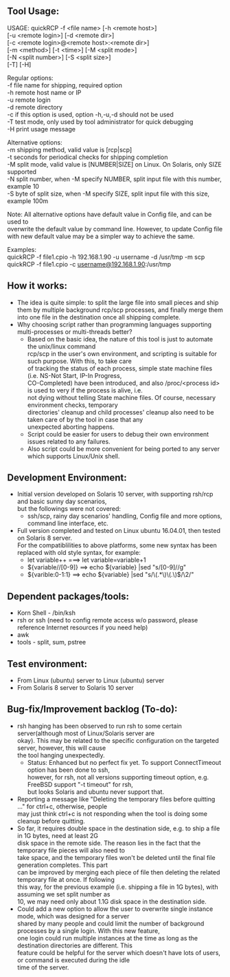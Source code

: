 Tool Usage:  
------------  
USAGE:  quickRCP -f \<file name\> [-h \<remote host\>]  
		[-u \<remote login\>] [-d \<remote dir\>]  
		[-c \<remote login\>@\<remote host\>:\<remote dir\>]  
		[-m \<method\>] [-t \<time\>] [-M \<split mode\>]  
		[-N \<split number\>] [-S \<split size\>]  
		[-T] [-H]  
  
Regular options:  
	-f 	file name for shipping, required option  
	-h	remote host name or IP  
	-u	remote login  
	-d	remote directory  
	-c	if this option is used, option -h,-u,-d should not be used  
	-T	test mode, only used by tool administrator for quick debugging   
	-H	print usage message  
  
Alternative options:  
	-m	shipping method, valid value is [rcp|scp]  
	-t	seconds for periodical checks for shipping completion  
	-M	split mode, valid value is [NUMBER|SIZE] on Linux. On Solaris, only SIZE supported  
	-N	split number, when -M specify NUMBER, split input file with this number, example 10  
	-S	byte of split size, when -M specify SIZE, split input file with this size, example 100m   
  
Note: 	All alternative options have default value in Config file, and can be used to   
	overwrite the default value by command line. However, to update Config file   
	with new default value may be a simpler way to achieve the same.  
  
Examples:  
	 quickRCP -f file1.cpio -h 192.168.1.90 -u username -d /usr/tmp -m scp  
	 quickRCP -f file1.cpio -c username@192.168.1.90:/usr/tmp  
    
How it works:  
----------------------  
- The idea is quite simple: to split the large file into small pieces and ship them by multiple background 
rcp/scp processes, and finally merge them into one file in the destination once all shipping complete.  
- Why choosing script rather than programming languages supporting multi-processes or multi-threads better?  
	- Based on the basic idea, the nature of this tool is just to automate the unix/linux command  
rcp/scp in the user's own environment, and scripting is suitable for such purpose. With this, to take care        
of tracking the status of each process, simple state machine files (i.e. NS-Not Start, IP-In Progress,   
CO-Completed) have been introduced, and also /proc/\<process id\> is used to very if the process is alive, i.e.    
not dying without telling State machine files. Of course, necessary environment checks, temporary   
directories' cleanup and child processes' cleanup also need to be taken care of by the tool in case that any   
unexpected aborting happens.  
	- Script could be easier for users to debug their own environment issues related to any failures.  
	- Also script could be more convenient for being ported to any server which supports Linux/Unix shell.  
    
Development Environment:  
----------------------  
- Initial version developed on Solaris 10 server, with supporting rsh/rcp and basic sunny day scenarios,  
but the followings were not covered:  
	- ssh/scp, rainy day scenarios' handling, Config file and more options, command line interface, etc.  
- Full version completed and tested on Linux ubuntu 16.04.01, then tested on Solaris 8 server.  
For the compatiblilities to above platforms, some new syntax has been replaced with old style syntax, for example:  
	- let variable++ ===> let variable=variable+1  
	- ${variable//[0-9]}  ==> echo ${variable} |sed "s/[0-9]//g"   
	- ${varible:0-1:1} ==> echo ${variable} |sed "s/\(.*\)\(.\)$/\2/"  
  
Dependent packages/tools:  
----------------------  
- Korn Shell - /bin/ksh  
- rsh or ssh (need to config remote access w/o password, please reference Internet resources if you need help)  
- awk
- tools - split, sum, pstree
  
Test environment:  
-------------------  
- From Linux (ubuntu) server to Linux (ubuntu) server    
- From Solaris 8 server to Solaris 10 server
   
Bug-fix/Improvement backlog (To-do):  
-------------------  
- rsh hanging has been observed to run rsh to some certain server(although most of Linux/Solaris server are   
okay). This may be related to the specific configuration on the targeted server, however, this will cause   
the tool hanging unexpectedly.  
	- Status: Enhanced but no perfect fix yet. To support ConnectTimeout option has been done to ssh,  
however, for rsh, not all versions supporting timeout option, e.g. FreeBSD support "-t timeout" for rsh,  
but looks Solaris and ubuntu never support that.   
- Reporting a message like "Deleting the temporary files before quitting ..." for ctrl+c, otherwise, people  
may just think ctrl+c is not responding when the tool is doing some cleanup before quitting.   
- So far, it requires double space in the destination side, e.g. to ship a file in 1G bytes, need at least 2G   
disk space in the remote side. The reason lies in the fact that the temporary file pieces will also need to   
take space, and the temporary files won't be deleted until the final file generation completes. This part  
can be improved by merging each piece of file then deleting the related temporary file at once. If following  
this way, for the previous example (i.e. shipping a file in 1G bytes), with assuming we set split number as  
10, we may need only about 1.1G disk space in the destination side.   
- Could add a new option to allow the user to overwrite single instance mode, which was designed for a server    
shared by many people and could limit the number of background processes by a single login. With this new feature,  
one login could run multiple instances at the time as long as the destination directories are different. This    
feature could be helpful for the server which doesn't have lots of users, or command is executed during the idle    
time of the server.
